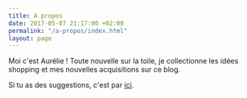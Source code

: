 ```yaml
---
title: A propos
date: 2017-05-07 21:17:00 +02:00
permalink: "/a-propos/index.html"
layout: page
---
```


Moi c'est Aurélie ! Toute nouvelle sur la toile, je collectionne les idées shopping et mes nouvelles acquisitions sur ce blog.

Si tu as des suggestions, c'est par [ici](#).
